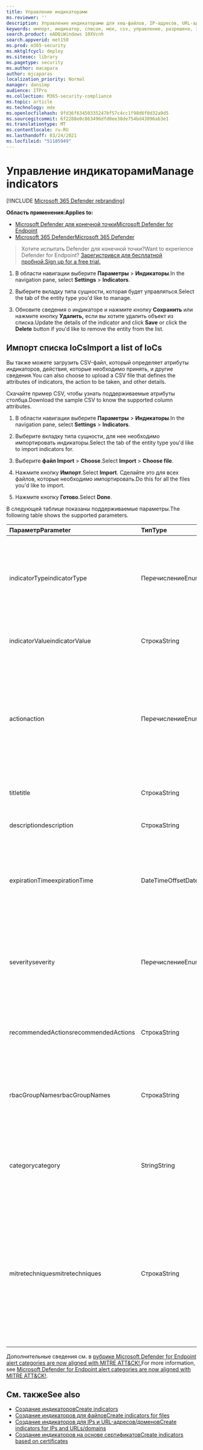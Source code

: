 ```yaml
---
title: Управление индикаторами
ms.reviewer: ''
description: Управление индикаторами для хеш-файлов, IP-адресов, URL-адресов или доменов, определяющих обнаружение, предотвращение и исключение сущностями.
keywords: импорт, индикатор, список, мок, csv, управление, разрешено, заблокировано, блок, чистый, вредоносный, файл hash, IP-адрес, URL-адреса, домен
search.product: eADQiWindows 10XVcnh
search.appverid: met150
ms.prod: m365-security
ms.mktglfcycl: deploy
ms.sitesec: library
ms.pagetype: security
ms.author: macapara
author: mjcaparas
localization_priority: Normal
manager: dansimp
audience: ITPro
ms.collection: M365-security-compliance
ms.topic: article
ms.technology: mde
ms.openlocfilehash: 9fd36f63450335247bf57c4cc1f98d6f0d32a9d5
ms.sourcegitcommit: 6f2288e0c863496dfd0ee38de754bd43096ab3e1
ms.translationtype: MT
ms.contentlocale: ru-RU
ms.lasthandoff: 03/24/2021
ms.locfileid: "51185949"
---
```

# <a name="manage-indicators"></a><span data-ttu-id="c0a91-104">Управление индикаторами</span><span class="sxs-lookup"><span data-stu-id="c0a91-104">Manage indicators</span></span>

[!INCLUDE [Microsoft 365 Defender rebranding](../../includes/microsoft-defender.md)]


<span data-ttu-id="c0a91-105">**Область применения:**</span><span class="sxs-lookup"><span data-stu-id="c0a91-105">**Applies to:**</span></span>
- [<span data-ttu-id="c0a91-106">Microsoft Defender для конечной точки</span><span class="sxs-lookup"><span data-stu-id="c0a91-106">Microsoft Defender for Endpoint</span></span>](https://go.microsoft.com/fwlink/p/?linkid=2154037)
- [<span data-ttu-id="c0a91-107">Microsoft 365 Defender</span><span class="sxs-lookup"><span data-stu-id="c0a91-107">Microsoft 365 Defender</span></span>](https://go.microsoft.com/fwlink/?linkid=2118804)


><span data-ttu-id="c0a91-108">Хотите испытать Defender для конечной точки?</span><span class="sxs-lookup"><span data-stu-id="c0a91-108">Want to experience Defender for Endpoint?</span></span> [<span data-ttu-id="c0a91-109">Зарегистрився для бесплатной пробной.</span><span class="sxs-lookup"><span data-stu-id="c0a91-109">Sign up for a free trial.</span></span>](https://www.microsoft.com/en-us/WindowsForBusiness/windows-atp?ocid=docs-wdatp-automationexclusionlist-abovefoldlink)


1. <span data-ttu-id="c0a91-110">В области навигации выберите **Параметры**  >  **Индикаторы**.</span><span class="sxs-lookup"><span data-stu-id="c0a91-110">In the navigation pane, select **Settings** > **Indicators**.</span></span>

2. <span data-ttu-id="c0a91-111">Выберите вкладку типа сущности, которая будет управляться.</span><span class="sxs-lookup"><span data-stu-id="c0a91-111">Select the tab of the entity type you'd like to manage.</span></span>  

3. <span data-ttu-id="c0a91-112">Обновите сведения о индикаторе и нажмите кнопку **Сохранить** или нажмите кнопку **Удалить,** если вы хотите удалить объект из списка.</span><span class="sxs-lookup"><span data-stu-id="c0a91-112">Update the details of the indicator and click **Save** or click the **Delete** button if you'd like to remove the entity from the list.</span></span>

## <a name="import-a-list-of-iocs"></a><span data-ttu-id="c0a91-113">Импорт списка IoCs</span><span class="sxs-lookup"><span data-stu-id="c0a91-113">Import a list of IoCs</span></span>

<span data-ttu-id="c0a91-114">Вы также можете загрузить CSV-файл, который определяет атрибуты индикаторов, действия, которые необходимо принять, и другие сведения.</span><span class="sxs-lookup"><span data-stu-id="c0a91-114">You can also choose to upload a CSV file that defines the attributes of indicators, the action to be taken, and other details.</span></span>

<span data-ttu-id="c0a91-115">Скачайте пример CSV, чтобы узнать поддерживаемые атрибуты столбца.</span><span class="sxs-lookup"><span data-stu-id="c0a91-115">Download the sample CSV to know the supported column attributes.</span></span>

1. <span data-ttu-id="c0a91-116">В области навигации выберите **Параметры**  >  **Индикаторы**.</span><span class="sxs-lookup"><span data-stu-id="c0a91-116">In the navigation pane, select **Settings** > **Indicators**.</span></span>

2. <span data-ttu-id="c0a91-117">Выберите вкладку типа сущности, для нее необходимо импортировать индикаторы.</span><span class="sxs-lookup"><span data-stu-id="c0a91-117">Select the tab of the entity type you'd like to import indicators for.</span></span>

3. <span data-ttu-id="c0a91-118">Выберите **файл Import**  >  **Choose**.</span><span class="sxs-lookup"><span data-stu-id="c0a91-118">Select **Import** > **Choose file**.</span></span> 

4. <span data-ttu-id="c0a91-119">Нажмите кнопку **Импорт**.</span><span class="sxs-lookup"><span data-stu-id="c0a91-119">Select **Import**.</span></span> <span data-ttu-id="c0a91-120">Сделайте это для всех файлов, которые необходимо импортировать.</span><span class="sxs-lookup"><span data-stu-id="c0a91-120">Do this for all the files you'd like to import.</span></span> 

5. <span data-ttu-id="c0a91-121">Нажмите кнопку **Готово**.</span><span class="sxs-lookup"><span data-stu-id="c0a91-121">Select **Done**.</span></span>

<span data-ttu-id="c0a91-122">В следующей таблице показаны поддерживаемые параметры.</span><span class="sxs-lookup"><span data-stu-id="c0a91-122">The following table shows the supported parameters.</span></span>

<span data-ttu-id="c0a91-123">Параметр</span><span class="sxs-lookup"><span data-stu-id="c0a91-123">Parameter</span></span> | <span data-ttu-id="c0a91-124">Тип</span><span class="sxs-lookup"><span data-stu-id="c0a91-124">Type</span></span>    |   <span data-ttu-id="c0a91-125">Описание</span><span class="sxs-lookup"><span data-stu-id="c0a91-125">Description</span></span>
:---|:---|:---
<span data-ttu-id="c0a91-126">indicatorType</span><span class="sxs-lookup"><span data-stu-id="c0a91-126">indicatorType</span></span> | <span data-ttu-id="c0a91-127">Перечисление</span><span class="sxs-lookup"><span data-stu-id="c0a91-127">Enum</span></span> | <span data-ttu-id="c0a91-128">Тип индикатора.</span><span class="sxs-lookup"><span data-stu-id="c0a91-128">Type of the indicator.</span></span> <span data-ttu-id="c0a91-129">Возможные значения: "FileSha1", "FileSha256", "IpAddress", "DomainName" и "URL".</span><span class="sxs-lookup"><span data-stu-id="c0a91-129">Possible values are: "FileSha1", "FileSha256", "IpAddress", "DomainName" and "Url".</span></span> <span data-ttu-id="c0a91-130">**Required**</span><span class="sxs-lookup"><span data-stu-id="c0a91-130">**Required**</span></span>
<span data-ttu-id="c0a91-131">indicatorValue</span><span class="sxs-lookup"><span data-stu-id="c0a91-131">indicatorValue</span></span> | <span data-ttu-id="c0a91-132">Строка</span><span class="sxs-lookup"><span data-stu-id="c0a91-132">String</span></span> | <span data-ttu-id="c0a91-133">Удостоверение сущности [индикатора.](ti-indicator.md)</span><span class="sxs-lookup"><span data-stu-id="c0a91-133">Identity of the [Indicator](ti-indicator.md) entity.</span></span> <span data-ttu-id="c0a91-134">**Required**</span><span class="sxs-lookup"><span data-stu-id="c0a91-134">**Required**</span></span>
<span data-ttu-id="c0a91-135">action</span><span class="sxs-lookup"><span data-stu-id="c0a91-135">action</span></span> | <span data-ttu-id="c0a91-136">Перечисление</span><span class="sxs-lookup"><span data-stu-id="c0a91-136">Enum</span></span> | <span data-ttu-id="c0a91-137">Действие, которое будет принято, если индикатор будет обнаружен в организации.</span><span class="sxs-lookup"><span data-stu-id="c0a91-137">The action that will be taken if the indicator will be discovered in the organization.</span></span> <span data-ttu-id="c0a91-138">Возможные значения: "Alert", "AlertAndBlock" и "Allowed".</span><span class="sxs-lookup"><span data-stu-id="c0a91-138">Possible values are: "Alert", "AlertAndBlock", and "Allowed".</span></span> <span data-ttu-id="c0a91-139">**Required**</span><span class="sxs-lookup"><span data-stu-id="c0a91-139">**Required**</span></span>
<span data-ttu-id="c0a91-140">title</span><span class="sxs-lookup"><span data-stu-id="c0a91-140">title</span></span> | <span data-ttu-id="c0a91-141">Строка</span><span class="sxs-lookup"><span data-stu-id="c0a91-141">String</span></span> | <span data-ttu-id="c0a91-142">Название оповещений индикатора.</span><span class="sxs-lookup"><span data-stu-id="c0a91-142">Indicator alert title.</span></span> <span data-ttu-id="c0a91-143">**Required**</span><span class="sxs-lookup"><span data-stu-id="c0a91-143">**Required**</span></span>
<span data-ttu-id="c0a91-144">description</span><span class="sxs-lookup"><span data-stu-id="c0a91-144">description</span></span> | <span data-ttu-id="c0a91-145">Строка</span><span class="sxs-lookup"><span data-stu-id="c0a91-145">String</span></span> |  <span data-ttu-id="c0a91-146">Описание индикатора.</span><span class="sxs-lookup"><span data-stu-id="c0a91-146">Description of the indicator.</span></span> <span data-ttu-id="c0a91-147">**Required**</span><span class="sxs-lookup"><span data-stu-id="c0a91-147">**Required**</span></span>
<span data-ttu-id="c0a91-148">expirationTime</span><span class="sxs-lookup"><span data-stu-id="c0a91-148">expirationTime</span></span> | <span data-ttu-id="c0a91-149">DateTimeOffset</span><span class="sxs-lookup"><span data-stu-id="c0a91-149">DateTimeOffset</span></span> | <span data-ttu-id="c0a91-150">Срок действия индикатора в следующем формате YYYY-MM-DDTHH:MM:SS.0Z.</span><span class="sxs-lookup"><span data-stu-id="c0a91-150">The expiration time of the indicator in the following format YYYY-MM-DDTHH:MM:SS.0Z.</span></span> <span data-ttu-id="c0a91-151">**Необязательное**</span><span class="sxs-lookup"><span data-stu-id="c0a91-151">**Optional**</span></span>
<span data-ttu-id="c0a91-152">severity</span><span class="sxs-lookup"><span data-stu-id="c0a91-152">severity</span></span> | <span data-ttu-id="c0a91-153">Перечисление</span><span class="sxs-lookup"><span data-stu-id="c0a91-153">Enum</span></span> | <span data-ttu-id="c0a91-154">Серьезность индикатора.</span><span class="sxs-lookup"><span data-stu-id="c0a91-154">The severity of the indicator.</span></span> <span data-ttu-id="c0a91-155">Возможные значения: "Информационная", "Низкая", "Средняя" и "Высокая".</span><span class="sxs-lookup"><span data-stu-id="c0a91-155">Possible values are: "Informational", "Low", "Medium" and "High".</span></span> <span data-ttu-id="c0a91-156">**Необязательное**</span><span class="sxs-lookup"><span data-stu-id="c0a91-156">**Optional**</span></span>
<span data-ttu-id="c0a91-157">recommendedActions</span><span class="sxs-lookup"><span data-stu-id="c0a91-157">recommendedActions</span></span> | <span data-ttu-id="c0a91-158">Строка</span><span class="sxs-lookup"><span data-stu-id="c0a91-158">String</span></span> | <span data-ttu-id="c0a91-159">Предупреждение индикатора TI рекомендуемые действия.</span><span class="sxs-lookup"><span data-stu-id="c0a91-159">TI indicator alert recommended actions.</span></span> <span data-ttu-id="c0a91-160">**Необязательное**</span><span class="sxs-lookup"><span data-stu-id="c0a91-160">**Optional**</span></span>
<span data-ttu-id="c0a91-161">rbacGroupNames</span><span class="sxs-lookup"><span data-stu-id="c0a91-161">rbacGroupNames</span></span> | <span data-ttu-id="c0a91-162">Строка</span><span class="sxs-lookup"><span data-stu-id="c0a91-162">String</span></span> | <span data-ttu-id="c0a91-163">Разделенный запятой список имен групп RBAC, к который будет применен индикатор.</span><span class="sxs-lookup"><span data-stu-id="c0a91-163">Comma-separated list of RBAC group names the indicator would be applied to.</span></span> <span data-ttu-id="c0a91-164">**Необязательное**</span><span class="sxs-lookup"><span data-stu-id="c0a91-164">**Optional**</span></span>
<span data-ttu-id="c0a91-165">category</span><span class="sxs-lookup"><span data-stu-id="c0a91-165">category</span></span> | <span data-ttu-id="c0a91-166">String</span><span class="sxs-lookup"><span data-stu-id="c0a91-166">String</span></span> | <span data-ttu-id="c0a91-167">Категория оповещения.</span><span class="sxs-lookup"><span data-stu-id="c0a91-167">Category of the alert.</span></span> <span data-ttu-id="c0a91-168">Примеры: выполнение и доступ к учетным данным.</span><span class="sxs-lookup"><span data-stu-id="c0a91-168">Examples include: Execution and credential access.</span></span> <span data-ttu-id="c0a91-169">**Необязательное**</span><span class="sxs-lookup"><span data-stu-id="c0a91-169">**Optional**</span></span>
<span data-ttu-id="c0a91-170">mitretechniques</span><span class="sxs-lookup"><span data-stu-id="c0a91-170">mitretechniques</span></span>| <span data-ttu-id="c0a91-171">Строка</span><span class="sxs-lookup"><span data-stu-id="c0a91-171">String</span></span> | <span data-ttu-id="c0a91-172">Методы MITRE code/id (разделенная запятая).</span><span class="sxs-lookup"><span data-stu-id="c0a91-172">MITRE techniques code/id (comma separated).</span></span> <span data-ttu-id="c0a91-173">Дополнительные сведения см. в [теме Корпоративная тактика.](https://attack.mitre.org/tactics/enterprise/)</span><span class="sxs-lookup"><span data-stu-id="c0a91-173">For more information, see [Enterprise tactics](https://attack.mitre.org/tactics/enterprise/).</span></span> <span data-ttu-id="c0a91-174">**Необязательный** Рекомендуется добавлять значение в категории при приеме MITRE.</span><span class="sxs-lookup"><span data-stu-id="c0a91-174">**Optional** It is recommended to add a value in category when a MITRE technique.</span></span>

<span data-ttu-id="c0a91-175">Дополнительные сведения см. в [рубрике Microsoft Defender for Endpoint alert categories are now aligned with MITRE ATT&CK!.](https://techcommunity.microsoft.com/t5/microsoft-defender-for-endpoint/microsoft-defender-atp-alert-categories-are-now-aligned-with/ba-p/732748)</span><span class="sxs-lookup"><span data-stu-id="c0a91-175">For more information, see [Microsoft Defender for Endpoint alert categories are now aligned with MITRE ATT&CK!](https://techcommunity.microsoft.com/t5/microsoft-defender-for-endpoint/microsoft-defender-atp-alert-categories-are-now-aligned-with/ba-p/732748).</span></span>


## <a name="see-also"></a><span data-ttu-id="c0a91-176">См. также</span><span class="sxs-lookup"><span data-stu-id="c0a91-176">See also</span></span>
- [<span data-ttu-id="c0a91-177">Создание индикаторов</span><span class="sxs-lookup"><span data-stu-id="c0a91-177">Create indicators</span></span>](manage-indicators.md)
- [<span data-ttu-id="c0a91-178">Создание индикаторов для файлов</span><span class="sxs-lookup"><span data-stu-id="c0a91-178">Create indicators for files</span></span>](indicator-file.md)
- [<span data-ttu-id="c0a91-179">Создание индикаторов для IPs и URL-адресов/доменов</span><span class="sxs-lookup"><span data-stu-id="c0a91-179">Create indicators for IPs and URLs/domains</span></span>](indicator-ip-domain.md)
- [<span data-ttu-id="c0a91-180">Создание индикаторов на основе сертификатов</span><span class="sxs-lookup"><span data-stu-id="c0a91-180">Create indicators based on certificates</span></span>](indicator-certificates.md)
